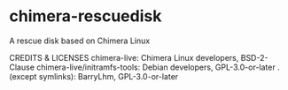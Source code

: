 # chimera-rescuedisk

A rescue disk based on Chimera Linux

CREDITS & LICENSES
chimera-live: Chimera Linux developers, BSD-2-Clause
chimera-live/initramfs-tools: Debian developers, GPL-3.0-or-later
. (except symlinks): BarryLhm, GPL-3.0-or-later
